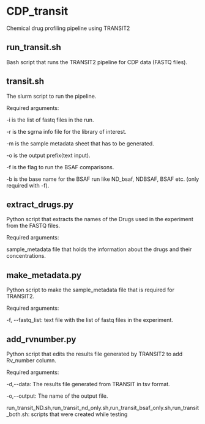 # CDP_transit
Chemical drug profiling pipeline using TRANSIT2

			
## run_transit.sh
Bash script that runs the TRANSIT2 pipeline for CDP data (FASTQ files).

## transit.sh
The slurm script to run the pipeline. 

Required arguments:

-i is the list of fastq files in the run. 

-r is the sgrna info file for the library of interest.

-m is the sample metadata sheet that has to be generated.

-o is the output prefix(text input).

-f is the flag to run the BSAF comparisons.

-b is the base name for the BSAF run like ND_bsaf, NDBSAF, BSAF etc. (only required with -f).

## extract_drugs.py
Python script that extracts the names of the Drugs used in the experiment from the FASTQ files.

Required arguments:

sample_metadata file that holds the information about the drugs and their concentrations.

## make_metadata.py
Python script to make the sample_metadata file that is required for TRANSIT2.

Required arguments:

-f, --fastq_list: text file with the list of fastq files in the experiment.

## add_rvnumber.py
Python script that edits the results file generated by TRANSIT2 to add Rv_number column.

Required arguments:

-d,--data: The results file generated from TRANSIT in tsv format.

-o,--output: The name of the output file.

run_transit_ND.sh,run_transit_nd_only.sh,run_transit_bsaf_only.sh,run_transit_both.sh: scripts that were created while testing
